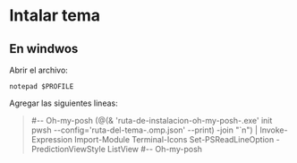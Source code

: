 # Intalar tema

## En windwos

Abrir el archivo:

`notepad $PROFILE`

Agregar las siguientes lineas:

> #-- Oh-my-posh
> (@(& 'ruta-de-instalacion-oh-my-posh-.exe' init pwsh --config='ruta-del-tema-.omp.json' --print) -join "`n") | Invoke-Expression
> Import-Module Terminal-Icons
> Set-PSReadLineOption -PredictionViewStyle ListView
> #-- Oh-my-posh
